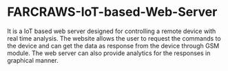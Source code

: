# FARCRAWS-IoT-based-Web-Server
It is a IoT based web server designed for controlling a remote device with real time analysis. The website allows the user to request the commands to the device and can get the data as response from the device through GSM module. The web server can also provide analytics for the responses in graphical manner. 
